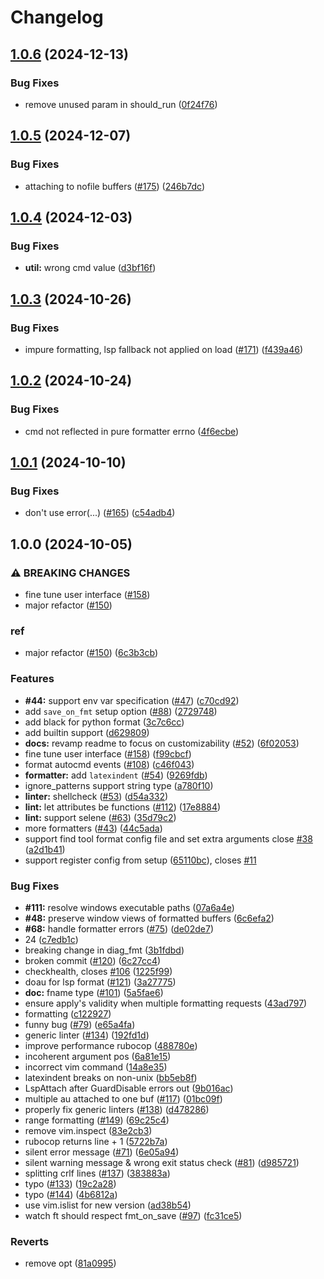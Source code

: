 # Changelog

## [1.0.6](https://github.com/nvimdev/guard.nvim/compare/v1.0.5...v1.0.6) (2024-12-13)


### Bug Fixes

* remove unused param in should_run ([0f24f76](https://github.com/nvimdev/guard.nvim/commit/0f24f7613e31322250198e0a3d11d93d6c5b5a46))

## [1.0.5](https://github.com/nvimdev/guard.nvim/compare/v1.0.4...v1.0.5) (2024-12-07)


### Bug Fixes

* attaching to nofile buffers ([#175](https://github.com/nvimdev/guard.nvim/issues/175)) ([246b7dc](https://github.com/nvimdev/guard.nvim/commit/246b7dcbc376efd749a94b24a2080af3de2ff733))

## [1.0.4](https://github.com/nvimdev/guard.nvim/compare/v1.0.3...v1.0.4) (2024-12-03)


### Bug Fixes

* **util:** wrong cmd value ([d3bf16f](https://github.com/nvimdev/guard.nvim/commit/d3bf16f11bd3e58f0c89a3b46942e69cfa646caf))

## [1.0.3](https://github.com/nvimdev/guard.nvim/compare/v1.0.2...v1.0.3) (2024-10-26)


### Bug Fixes

* impure formatting, lsp fallback not applied on load ([#171](https://github.com/nvimdev/guard.nvim/issues/171)) ([f439a46](https://github.com/nvimdev/guard.nvim/commit/f439a4620d7672089dcb76ec985a94c351575a6f))

## [1.0.2](https://github.com/nvimdev/guard.nvim/compare/v1.0.1...v1.0.2) (2024-10-24)


### Bug Fixes

* cmd not reflected in pure formatter errno ([4f6ecbe](https://github.com/nvimdev/guard.nvim/commit/4f6ecbe7bc653b589c1a7332fcd373601704f863))

## [1.0.1](https://github.com/nvimdev/guard.nvim/compare/v1.0.0...v1.0.1) (2024-10-10)


### Bug Fixes

* don't use error(...) ([#165](https://github.com/nvimdev/guard.nvim/issues/165)) ([c54adb4](https://github.com/nvimdev/guard.nvim/commit/c54adb49588fa37fd28db0b31fa9ed38ee0480ac))

## 1.0.0 (2024-10-05)


### ⚠ BREAKING CHANGES

* fine tune user interface ([#158](https://github.com/nvimdev/guard.nvim/issues/158))
* major refactor ([#150](https://github.com/nvimdev/guard.nvim/issues/150))

### ref

* major refactor ([#150](https://github.com/nvimdev/guard.nvim/issues/150)) ([6c3b3cb](https://github.com/nvimdev/guard.nvim/commit/6c3b3cb4e61446fa74ccec1a22f300efe541838a))


### Features

* **#44:** support env var specification ([#47](https://github.com/nvimdev/guard.nvim/issues/47)) ([c70cd92](https://github.com/nvimdev/guard.nvim/commit/c70cd92b2210a4bab740794f1bf5f55ccbaa5415))
* add `save_on_fmt` setup option ([#88](https://github.com/nvimdev/guard.nvim/issues/88)) ([2729748](https://github.com/nvimdev/guard.nvim/commit/2729748691f839949c75689f3fd37398e51e2bc8))
* add black for python format ([3c7c6cc](https://github.com/nvimdev/guard.nvim/commit/3c7c6cc93cf031cbea91b07b366ccc4107c8ca4b))
* add builtin support ([d629809](https://github.com/nvimdev/guard.nvim/commit/d62980906dfb255f8dc5fc9f6ff85d60f29ec07f))
* **docs:** revamp readme to focus on customizability ([#52](https://github.com/nvimdev/guard.nvim/issues/52)) ([6f02053](https://github.com/nvimdev/guard.nvim/commit/6f020539ff057a178d53592a21b5d58115b79c94))
* fine tune user interface ([#158](https://github.com/nvimdev/guard.nvim/issues/158)) ([f99cbcf](https://github.com/nvimdev/guard.nvim/commit/f99cbcfa02cdf5b9c827ed99c48d228135d3747c))
* format autocmd events ([#108](https://github.com/nvimdev/guard.nvim/issues/108)) ([c46f043](https://github.com/nvimdev/guard.nvim/commit/c46f043a1e2496ee42bdf8a499d3fbd93e137707))
* **formatter:** add `latexindent` ([#54](https://github.com/nvimdev/guard.nvim/issues/54)) ([9269fdb](https://github.com/nvimdev/guard.nvim/commit/9269fdbe4769428933bc4146b2d0603a795ff95c))
* ignore_patterns support string type ([a780f10](https://github.com/nvimdev/guard.nvim/commit/a780f1033efa4e65dfe88565d4461c406224763a))
* **linter:** shellcheck ([#53](https://github.com/nvimdev/guard.nvim/issues/53)) ([d54a332](https://github.com/nvimdev/guard.nvim/commit/d54a332062189ea74b4d002a86d304db4f77f3df))
* **lint:** let attributes be functions ([#112](https://github.com/nvimdev/guard.nvim/issues/112)) ([17e8884](https://github.com/nvimdev/guard.nvim/commit/17e888448f7d51b76a77b737ee74428189b989b9))
* **lint:** support selene ([#63](https://github.com/nvimdev/guard.nvim/issues/63)) ([35d79c2](https://github.com/nvimdev/guard.nvim/commit/35d79c28b371c195ba01fcc13fb566c5d85d72e7))
* more formatters ([#43](https://github.com/nvimdev/guard.nvim/issues/43)) ([44c5ada](https://github.com/nvimdev/guard.nvim/commit/44c5ada4995c56150a836dee325671d279e0f2ab))
* support find tool format config file and set extra arguments close [#38](https://github.com/nvimdev/guard.nvim/issues/38) ([a2d1b41](https://github.com/nvimdev/guard.nvim/commit/a2d1b41c1c1f620d8a78c1955a2dc4ea8461913a))
* support register config from setup ([65110bc](https://github.com/nvimdev/guard.nvim/commit/65110bcc8f70612d6a77a71c47928d10b16857db)), closes [#11](https://github.com/nvimdev/guard.nvim/issues/11)


### Bug Fixes

* **#111:** resolve windows executable paths ([07a6a4e](https://github.com/nvimdev/guard.nvim/commit/07a6a4ebeb5284750946d7a656c3e35d5fe77dfb))
* **#48:** preserve window views of formatted buffers ([6c6efa2](https://github.com/nvimdev/guard.nvim/commit/6c6efa2e0e941d0d894a2aa513ad2dae5fce1c6e))
* **#68:** handle formatter errors ([#75](https://github.com/nvimdev/guard.nvim/issues/75)) ([de02de7](https://github.com/nvimdev/guard.nvim/commit/de02de720dfe9b6839fb14dd63467b713018eed6))
* 24 ([c7edb1c](https://github.com/nvimdev/guard.nvim/commit/c7edb1c647e29544b42eb24b3793f9d1c5e3706b))
* breaking change in diag_fmt ([3b1fdbd](https://github.com/nvimdev/guard.nvim/commit/3b1fdbd44dfebeedec1fd6b3ef5045f55f95e2e0))
* broken commit ([#120](https://github.com/nvimdev/guard.nvim/issues/120)) ([6c27cc4](https://github.com/nvimdev/guard.nvim/commit/6c27cc46973a20ea27be4f4f7505370fd64a49ed))
* checkhealth, closes [#106](https://github.com/nvimdev/guard.nvim/issues/106) ([1225f99](https://github.com/nvimdev/guard.nvim/commit/1225f99b902afa59ad4270cdb112a34f71a05852))
* doau for lsp format ([#121](https://github.com/nvimdev/guard.nvim/issues/121)) ([3a27775](https://github.com/nvimdev/guard.nvim/commit/3a27775f155dbc2846cf7cce2ecc82451588e333))
* **doc:** fname type ([#101](https://github.com/nvimdev/guard.nvim/issues/101)) ([5a5fae6](https://github.com/nvimdev/guard.nvim/commit/5a5fae6269975813b46644f0a04f0feaa9e28945))
* ensure apply's validity when multiple formatting requests ([43ad797](https://github.com/nvimdev/guard.nvim/commit/43ad79798171b1e1e9d8975f3c73d9134a4f31b8))
* formatting ([c122927](https://github.com/nvimdev/guard.nvim/commit/c12292787b816815db57ef6ec574e2a824b19e39))
* funny bug ([#79](https://github.com/nvimdev/guard.nvim/issues/79)) ([e65a4fa](https://github.com/nvimdev/guard.nvim/commit/e65a4fa7be94d2b8e1d4238423f78b94f6b264fb))
* generic linter ([#134](https://github.com/nvimdev/guard.nvim/issues/134)) ([192fd1d](https://github.com/nvimdev/guard.nvim/commit/192fd1dad737148a95baf99ea360bddae66a5ff1))
* improve performance rubocop ([488780e](https://github.com/nvimdev/guard.nvim/commit/488780e73afd603f72867f39d4a193e0fda440e9))
* incoherent argument pos ([6a81e15](https://github.com/nvimdev/guard.nvim/commit/6a81e156bcde32282395dfd170c809955c2221c3))
* incorrect vim command ([14a8e35](https://github.com/nvimdev/guard.nvim/commit/14a8e35993c4513da1c93719234de09e7d3a91a2))
* latexindent breaks on non-unix ([bb5eb8f](https://github.com/nvimdev/guard.nvim/commit/bb5eb8fb8c5cc40f62b092a20f7458279e93d5db))
* LspAttach after GuardDisable errors out ([9b016ac](https://github.com/nvimdev/guard.nvim/commit/9b016acfd5dd0068dd96645103df2cc71453009e))
* multiple au attached  to one buf ([#117](https://github.com/nvimdev/guard.nvim/issues/117)) ([01bc09f](https://github.com/nvimdev/guard.nvim/commit/01bc09fb6e6d579e2e71f0408b7e890d935fb161))
* properly fix generic linters ([#138](https://github.com/nvimdev/guard.nvim/issues/138)) ([d478286](https://github.com/nvimdev/guard.nvim/commit/d4782860b7da344d7409edbe7ee3693d5b8ea226))
* range formatting ([#149](https://github.com/nvimdev/guard.nvim/issues/149)) ([69c25c4](https://github.com/nvimdev/guard.nvim/commit/69c25c4fd79c8078f64fed981cbd23eb7fed431d))
* remove vim.inspect ([83e2cb3](https://github.com/nvimdev/guard.nvim/commit/83e2cb3c34c286106967811857707c283f69f1fb))
* rubocop returns line + 1 ([5722b7a](https://github.com/nvimdev/guard.nvim/commit/5722b7a4b33732138f702af17f898f54552fa7c7))
* silent error message ([#71](https://github.com/nvimdev/guard.nvim/issues/71)) ([6e05a94](https://github.com/nvimdev/guard.nvim/commit/6e05a9451fc07a224940600b5e0a417f8fe37647))
* silent warning message & wrong exit status check ([#81](https://github.com/nvimdev/guard.nvim/issues/81)) ([d985721](https://github.com/nvimdev/guard.nvim/commit/d98572129b1550f72b6014c5693d0aaa8a39996b))
* splitting crlf lines ([#137](https://github.com/nvimdev/guard.nvim/issues/137)) ([383883a](https://github.com/nvimdev/guard.nvim/commit/383883af9cd4d7174e4f26fe83c6869447ddf544))
* typo ([#133](https://github.com/nvimdev/guard.nvim/issues/133)) ([19c2a28](https://github.com/nvimdev/guard.nvim/commit/19c2a2822d6087cb0489275ac7bc06a1467f3f3d))
* typo ([#144](https://github.com/nvimdev/guard.nvim/issues/144)) ([4b6812a](https://github.com/nvimdev/guard.nvim/commit/4b6812a2955d884fabd416acf83836543c811bc5))
* use vim.islist for new version ([ad38b54](https://github.com/nvimdev/guard.nvim/commit/ad38b5461ec3f40192a1305249b7fc350f8e891a))
* watch ft should respect fmt_on_save ([#97](https://github.com/nvimdev/guard.nvim/issues/97)) ([fc31ce5](https://github.com/nvimdev/guard.nvim/commit/fc31ce5c3aa3ed34bcbf11ccea19d1fd3ec13e30))


### Reverts

* remove opt ([81a0995](https://github.com/nvimdev/guard.nvim/commit/81a0995f07cc370fbf15d6d03abc4b1f8651d23f))
